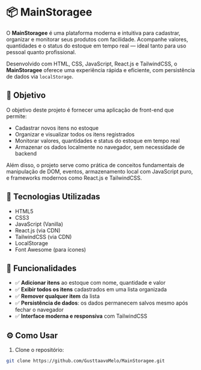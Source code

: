 # 📦 MainStoragee

O **MainStoragee** é uma plataforma moderna e intuitiva para cadastrar, organizar e monitorar seus produtos com facilidade. Acompanhe valores, quantidades e o status do estoque em tempo real — ideal tanto para uso pessoal quanto profissional.

Desenvolvido com HTML, CSS, JavaScript, React.js e TailwindCSS, o **MainStoragee** oferece uma experiência rápida e eficiente, com persistência de dados via `localStorage`.

## 🎯 Objetivo

O objetivo deste projeto é fornecer uma aplicação de front-end que permite:

- Cadastrar novos itens no estoque
- Organizar e visualizar todos os itens registrados
- Monitorar valores, quantidades e status do estoque em tempo real
- Armazenar os dados localmente no navegador, sem necessidade de backend

Além disso, o projeto serve como prática de conceitos fundamentais de manipulação de DOM, eventos, armazenamento local com JavaScript puro, e frameworks modernos como React.js e TailwindCSS.

## 🧰 Tecnologias Utilizadas

- HTML5
- CSS3
- JavaScript (Vanilla)
- React.js (via CDN)
- TailwindCSS (via CDN)
- LocalStorage
- Font Awesome (para ícones)

## 🚀 Funcionalidades

- ✅ **Adicionar itens** ao estoque com nome, quantidade e valor
- ✅ **Exibir todos os itens** cadastrados em uma lista organizada
- ✅ **Remover qualquer item** da lista
- ✅ **Persistência de dados**: os dados permanecem salvos mesmo após fechar o navegador
- ✅ **Interface moderna e responsiva** com TailwindCSS

## ⚙️ Como Usar

1. Clone o repositório:

```bash
git clone https://github.com/GusttaavoMelo/MainStoragee.git
